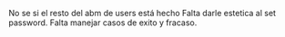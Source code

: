 No se si el resto del abm de users está hecho
Falta darle estetica al set password.
Falta manejar casos de exito y fracaso.